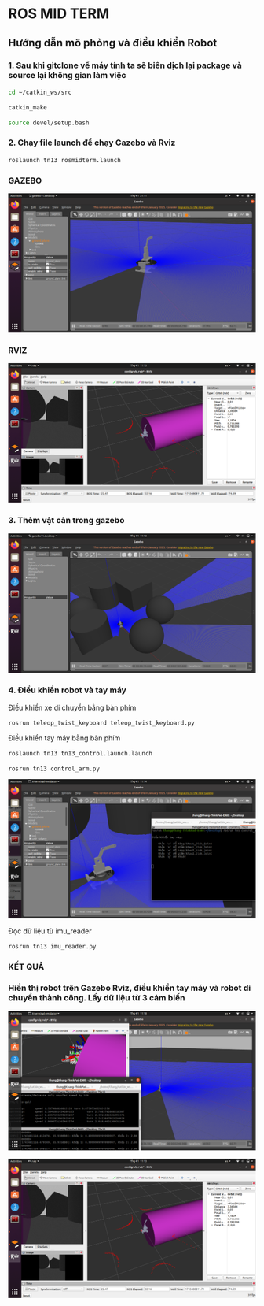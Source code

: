 # ROS MID TERM
## Hướng dẫn mô phỏng và điều khiển Robot
### 1. Sau khi gitclone về máy tính ta sẽ biên dịch lại package và source lại không gian làm việc

```bash
cd ~/catkin_ws/src
```

```bash
catkin_make
```
```bash
source devel/setup.bash
```
### 2. Chạy file launch để chạy Gazebo và Rviz

```bash
roslaunch tn13 rosmidterm.launch
```


### GAZEBO
![gazebo](https://raw.githubusercontent.com/thangbnsh/rosmidterm/9e3c17dba61e0b1e119516485661065a6e830d86/launch/gazebo.png)

### RVIZ
![Rviz](https://raw.githubusercontent.com/thangbnsh/rosmidterm/9e3c17dba61e0b1e119516485661065a6e830d86/launch/rviz.png)

### 3. Thêm vật cản trong gazebo
![Screenshot from 2025-03-31 12-37-38](https://raw.githubusercontent.com/thangbnsh/rosmidterm/9e3c17dba61e0b1e119516485661065a6e830d86/launch/themvatcan.png)


### 4. Điều khiển robot và tay máy


Điều khiển xe di chuyển bằng bàn phím
```bash
rosrun teleop_twist_keyboard teleop_twist_keyboard.py
```


Điều khiển tay máy bằng bàn phím
```bash
roslaunch tn13 tn13_control.launch.launch
```
```bash
rosrun tn13 control_arm.py
```
![Screenshot from 2025-03-31 12-40-21](https://raw.githubusercontent.com/thangbnsh/rosmidterm/9e3c17dba61e0b1e119516485661065a6e830d86/launch/taymay.png)

Đọc dữ liệu từ imu_reader
```bash
rosrun tn13 imu_reader.py
```
### KẾT QUẢ 
### Hiển thị robot trên Gazebo Rviz, điều khiển tay máy và robot di chuyển thành công. Lấy dữ liệu từ 3 cảm biến
![Screenshot from 2025-03-31 17-51-00](https://raw.githubusercontent.com/thangbnsh/rosmidterm/9e3c17dba61e0b1e119516485661065a6e830d86/launch/ketqua1.png)

![Screenshot from 2025-03-31 17-50-38](https://raw.githubusercontent.com/thangbnsh/rosmidterm/9e3c17dba61e0b1e119516485661065a6e830d86/launch/ketqua2.png)



